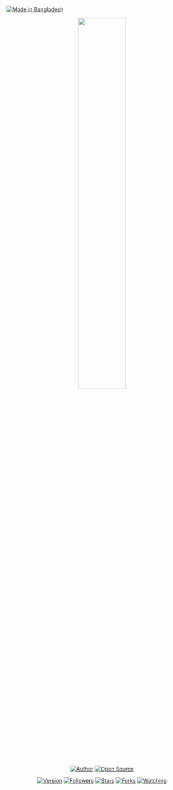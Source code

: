 <p align="left">
<a href="#"><img title="Made in Bangladesh" src="https://img.shields.io/badge/MADE%20IN-BANGLADESH-green?colorA=%23ff0000&colorB=%23017e40&style=for-the-badge"></a>
</p>
<p align="center">
  <img width="50%" src="https://github.com/hadiislam/Themer/core/logo.png">
</p>
<p align="center">
<a href="https://github.com/hadiislam"><img title="Author" src="https://img.shields.io/badge/Author-Hadi-red.svg?style=for-the-badge&logo=github"></a>
<a href="#"><img title="Open Source" src="https://img.shields.io/badge/Open%20Source-%E2%9D%A4-green?style=for-the-badge"></a>
</p>
<p align="center">
<a href="#"><img title="Version" src="https://img.shields.io/badge/Version-1.0-green.svg?style=flat-square"></a>
<a href="https://github.com/hadiislam/followers"><img title="Followers" src="https://img.shields.io/github/followers/hadiislam?color=blue&style=flat-square"></a>
<a href="https://github.com/hadiislam/Themer/stargazers/"><img title="Stars" src="https://img.shields.io/github/stars/hadiislam/Themer?color=red&style=flat-square"></a>
<a href="https://github.com/hadiislam/Themer/network/members"><img title="Forks" src="https://img.shields.io/github/forks/hadiislam/Themer?color=red&style=flat-square"></a>
<a href="https://github.com/hadiislam/Themer/watchers"><img title="Watching" src="https://img.shields.io/github/watchers/hadiislam/Themer?label=Watchers&color=blue&style=flat-square"></a>
</p>

